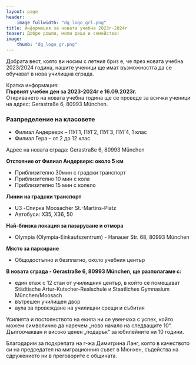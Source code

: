 ```yaml
---
layout: page
header:
    image_fullwidth: "dg_logo_grl.png"
title: Информация за новата учебна 2023г-2024г 
teaser: Добре дошли, мили деца и семейства! 
image:
    thumb: "dg_logo_gr.png"
---
```


Добрата вест, която ви носим с летния бриз е, че през новата учебна 2023/2024 година, нашите ученици ще имат възможността да се обучават в нова училищна сграда.  

Кратка информация:  
**Първият учебен ден за 2023-2024г е 16.09.2023г.**  
Откриването на новата учебна година ще се проведе за всички ученици на адрес: Gerastraße 6, 80993 München.  

<!-- ### <a href="/uchilisteto/razpredelenie/">Разпределение на класовете</a>   -->
### Разпределение на класовете
+ Филиал Андерверк – ПУГ1, ПУГ2, ПУГ3, ПУГ4, 1 клас
+ Филиал Гера – от 2 до 12 клас

 
Адрес на новата сграда: Gerastraße 6, 80993 München  

**Отстояние от Филиал Андерверк: около 5 км**  
* Приблизително 30мин с градски транспорт
* Приблизително 10 мин с кола
* Приблизително 15 мин с колело 

**Линии на градски транспорт**  
* U3 -Спирка Moosacher St.-Martins-Platz
* Автобуси: X35, X36, 50  

**Най-близка локация за пазаруване и отмора**  
* Olympia (Olympia-Einkaufszentrum) - Hanauer Str. 68, 80993 München

**Място за паркиране**  
* Общодостъпно и безплатно, около учебния център  

**В новата сграда - Gerastraße 6, 80993 München, ще разполагаме с:**  
* един етаж с 12 стаи от училищния център, в който се помещават Städtische Artur-Kutscher-Realschule и Staatliches Gymnasium München/Moosach
* вътрешен училищен двор
* аула за провеждане на училищни срещи и събития  

Усилията и постоянството на екипа ни се увенчаха с успех, който можем символично да наречем „ново начало на следващите 10“. Дългоочакван и високо ценен „подарък“ за юбилейните ни 10 години.  
 
Благодарим за подкрепата на г-жа Димитрина Ланг, която в качеството си на председател на миграционния съвет в Мюнхен, съдейства на сдружението ни в преговорите с общината.  
 

  